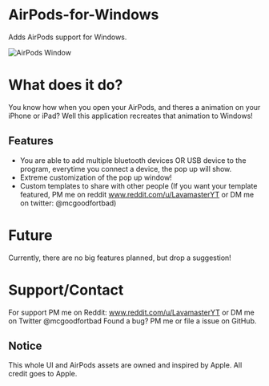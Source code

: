 # AirPods-for-Windows
Adds AirPods support for Windows.

![AirPods Window](https://i.imgur.com/c3MPvTG.png)

# What does it do?
You know how when you open your AirPods, and theres a animation on your iPhone or iPad? Well this application recreates that animation to Windows!

## Features
- You are able to add multiple bluetooth devices OR USB device to the program, everytime you connect a device, the pop up will show. 
- Extreme customization of the pop up window!
- Custom templates to share with other people (If you want your template featured, PM me on reddit www.reddit.com/u/LavamasterYT or DM me on twitter: @mcgoodfortbad)

# Future
Currently, there are no big features planned, but drop a suggestion!

# Support/Contact
For support PM me on Reddit: www.reddit.com/u/LavamasterYT or DM me on Twitter @mcgoodfortbad
Found a bug? PM me or file a issue on GitHub.

## Notice
This whole UI and AirPods assets are owned and inspired by Apple. All credit goes to Apple.
